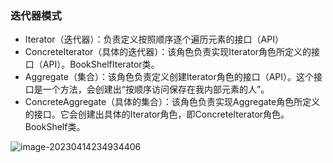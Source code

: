### 迭代器模式

* Iterator（迭代器）：负责定义按照顺序逐个遍历元素的接口（API）
* ConcreteIterator（具体的迭代器）：该角色负责实现Iterator角色所定义的接口（API）。BookShelfIterator类。
* Aggregate（集合）：该角色负责定义创建Iterator角色的接口（API）。这个接口是一个方法，会创建出“按顺序访问保存在我内部元素的人”。
* ConcreteAggregate（具体的集合）：该角色负责实现Aggregate角色所定义的接口。它会创建出具体的Iterator角色，即ConcreteIterator角色。BookShelf类。

![image-20230414234934406](http://image.jkluv.com/note/image-20230414234934406.png)